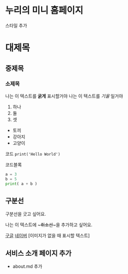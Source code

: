 # 누리의 미니 홈페이지 

스타일 추가

# 대제목
## 중제목
### 소제목

나는 이 텍스트를 **굵게** 표시할거야
나는 이 텍스트를 *기울* 일거야

1. 하나
2. 둘
3. 셋

- 토끼
- 강아지
- 고양이

코드
`print('Hello World')`

코드블록
``` python
a = 3
b = 5
print( a + b )
```

구분선
---
구분선을 긋고 싶어요.

나는 이 텍스트에 ~~~취소선~~~을 추가하고 싶어요.

[구글](https://google.com)
[네이버](https://naver.com)
[이미지가 없을 때 표시할 텍스트]

## 서비스 소개 페이지 추가
- about.md 추가